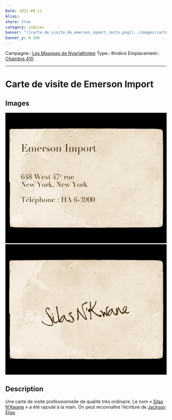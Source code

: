 ```yaml
---
Date: 2021-09-11
Alias: 
share: true
category: indices
banner: "![carte_de_visite_de_emerson_import_recto.png](../images/carte_de_visite_de_emerson_import_recto.png)"
banner_y: 0.196
---
```

Campagne:: [Les Masques de Nyarlathotep](../../Les%20Masques%20de%20Nyarlathotep.md)
Type:: #indice 
Emplacement:: [Chambre 410](../lieu/Chambre%20410.md)

***
# Carte de visite de Emerson Import

## Images

![carte_de_visite_de_emerson_import_recto.png](../images/carte_de_visite_de_emerson_import_recto.png)
![carte_de_visite_de_emerson_import_verso.png](../images/carte_de_visite_de_emerson_import_verso.png)

## Description

Une carte de visite professionnelle de qualité très ordinaire. Le nom « [Silas N’Kwane](../../Silas%20N%E2%80%99Kwane.md) » a été rajouté à la main. On peut reconnaître l’écriture de [Jackson Elias](../../Jackson%20Elias.md)